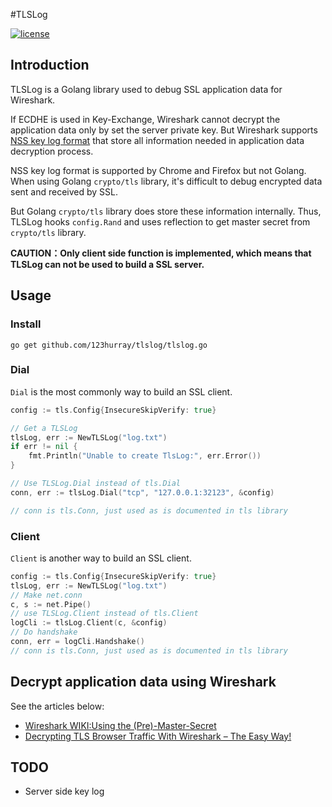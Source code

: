 #TLSLog

[![license](http://img.shields.io/badge/license-MIT-red.svg?style=flat)](https://raw.githubusercontent.com/123hurray/tlslog/master/LICENSE)

## Introduction
TLSLog is a Golang library used to debug SSL application data for Wireshark.

If ECDHE is used in Key-Exchange, Wireshark cannot decrypt the application data only by set the server private key.
But Wireshark supports [NSS key log format](https://developer.mozilla.org/en-US/docs/Mozilla/Projects/NSS/Key_Log_Format) that store all information
needed in application data decryption process.

NSS key log format is supported by Chrome and Firefox but not Golang.
When using Golang `crypto/tls` library, it's difficult to debug encrypted data sent and received by SSL.

But Golang `crypto/tls` library does store these information internally.
Thus, TLSLog hooks `config.Rand` and uses reflection to get master secret from `crypto/tls` library.

**CAUTION：Only client side function is implemented, which means that TLSLog can not be used to build a SSL server.**

## Usage

### Install

```shell
go get github.com/123hurray/tlslog/tlslog.go
```

### Dial

`Dial` is the most commonly way to build an SSL client.

```go
config := tls.Config{InsecureSkipVerify: true}

// Get a TLSLog
tlsLog, err := NewTLSLog("log.txt")
if err != nil {
	fmt.Println("Unable to create TlsLog:", err.Error())
}

// Use TLSLog.Dial instead of tls.Dial
conn, err := tlsLog.Dial("tcp", "127.0.0.1:32123", &config)

// conn is tls.Conn, just used as is documented in tls library
```

### Client

`Client` is another way to build an SSL client.

```go
config := tls.Config{InsecureSkipVerify: true}
tlsLog, err := NewTLSLog("log.txt")
// Make net.conn
c, s := net.Pipe()
// use TLSLog.Client instead of tls.Client
logCli := tlsLog.Client(c, &config)
// Do handshake
conn, err = logCli.Handshake()
// conn is tls.Conn, just used as is documented in tls library
```

## Decrypt application data using Wireshark

See the articles below:

* [Wireshark WIKI:Using the (Pre)-Master-Secret](https://wiki.wireshark.org/SSL#Using_the_.28Pre.29-Master-Secret)
* [Decrypting TLS Browser Traffic With Wireshark – The Easy Way!](https://jimshaver.net/2015/02/11/decrypting-tls-browser-traffic-with-wireshark-the-easy-way/)


## TODO

* Server side key log